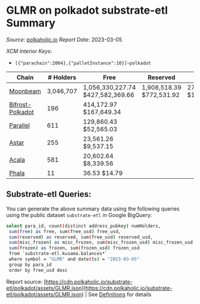 # GLMR on polkadot substrate-etl Summary

_Source_: [polkaholic.io](https://polkaholic.io) *Report Date*: 2023-03-05


*XCM Interior Keys*:
* `[{"parachain":2004},{"palletInstance":10}]~polkadot`


| Chain | # Holders | Free | Reserved | Misc Frozen | Frozen | Price | AssetID |
| ----- | --------- | ---- | -------- | ----------- | ------ | ----- | ------- |
| [Moonbeam](/polkadot/2004-moonbeam) | 3,046,707 | 1,056,330,227.74 $427,582,369.66 | 1,908,518.39 $772,531.92 | 278,225,424.54  $112,620,356.02 | 276,068,403.43 $111,747,234.93 | $0.40 | `{"Token":"GLMR"}` |
| [Bifrost-Polkadot](/polkadot/2030-bifrost-dot) | 196 | 414,172.97 $167,649.34 |   |    |   | $0.40 | `{"Token2":"1"}` |
| [Parallel](/polkadot/2012-parallel) | 611 | 129,860.43 $52,565.03 |   |    |   | $0.40 | `{"Token":"114"}` |
| [Astar](/polkadot/2006-astar) | 255 | 23,561.26 $9,537.15 |   |    |   | $0.40 | `{"Token":"18446744073709551619"}` |
| [Acala](/polkadot/2000-acala) | 581 | 20,602.64 $8,339.56 |   |    |   | $0.40 | `{"ForeignAsset":"0"}` |
| [Phala](/polkadot/2035-phala) | 11 | 36.53 $14.79 |   |    |   | $0.40 | `{"Token":"1"}` |

## Substrate-etl Queries:
You can generate the above summary data using the following queries using the public dataset `substrate-etl` in Google BigQuery:
```bash
select para_id, count(distinct address_pubkey) numHolders, 
 sum(free) as free, sum(free_usd) free_usd,
 sum(reserved) as reserved, sum(free_usd) reserved_usd,
 sum(misc_frozen) as misc_frozen, sum(misc_frozen_usd) misc_frozen_usd,
 sum(frozen) as frozen, sum(frozen_usd) frozen_usd
 from `substrate-etl.kusama.balances*` 
 where symbol = "GLMR" and date(ts) = "2023-03-05"
 group by para_id
 order by free_usd desc
```


Report source: [https://cdn.polkaholic.io/substrate-etl/polkadot/assets/GLMR.json](https://cdn.polkaholic.io/substrate-etl/polkadot/assets/GLMR.json) | See [Definitions](/DEFINITIONS.md) for details
